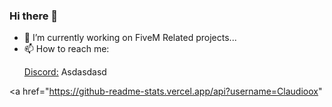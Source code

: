 ### Hi there 👋

- 🔭 I’m currently working on FiveM Related projects...
- 📫 How to reach me:<p><a href="https://discord.com/users/371109695835996173">Discord:</a> Asdasdasd </p>

<a href="https://github-readme-stats.vercel.app/api?username=Claudioox" </a> 
<!--
**Claudioox/Claudioox** is a ✨ _special_ ✨ repository because its `README.md` (this file) appears on your GitHub profile.

Here are some ideas to get you started:

- 🔭 I’m currently working on FiveM Related projects....
- 🌱 I’m currently learning ...
- 👯 I’m looking to collaborate on ...
- 🤔 I’m looking for help with ...
- 💬 Ask me about ...
- 📫 How to reach me: ...
- 😄 Pronouns: ...
- ⚡ Fun fact: ...
-->
